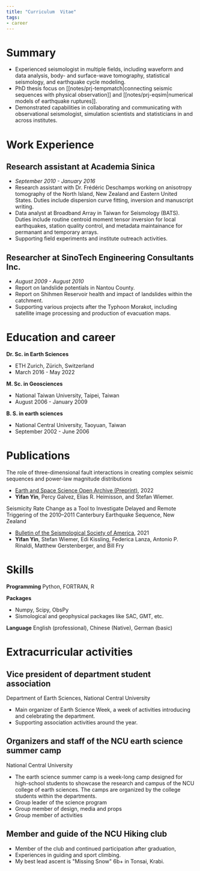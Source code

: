 ```yaml
---
title: "Curriculum  Vitae"
tags:
- career
---
```


# Summary
- Experienced seismologist in multiple fields, including waveform and data analysis, body- and surface-wave tomography, statistical seismology, and earthquake cycle modeling.
- PhD thesis focus on [[notes/prj-tempmatch|connecting seismic sequences with physical observation]] and [[notes/prj-eqsim|numerical models of earthquake ruptures]].
- Demonstrated capabilities in collaborating and communicating with observational seismologist, simulation scientists and statisticians in and across institutes.

# Work Experience

## Research assistant at Academia Sinica
- *September 2010 - January 2016*
- Research assistant with Dr. Frédéric Deschamps working on anisotropy tomography of the North Island, New Zealand and Eastern United States. Duties include dispersion curve fitting, inversion and manuscript writing.
- Data analyst at Broadband Array in Taiwan for Seismology (BATS). Duties include routine centroid moment tensor inversion for local earthquakes, station quality control, and metadata maintainance for permanant and temporary arrays.
- Supporting field experiments and institute outreach activities.

## Researcher at SinoTech Engineering Consultants Inc.
- *August 2009 - August 2010*
- Report on landslide potentials in Nantou County.
- Report on Shihmen Reservoir health and impact of landslides within the catchment.
- Supporting various projects after the Typhoon Morakot, including satellite image processing and production of evacuation maps.

# Education and career

**Dr. Sc. in Earth Sciences**
- ETH Zurich, Zürich, Switzerland
- March 2016 - May 2022

**M. Sc. in Geosciences**
- National Taiwan University, Taipei, Taiwan
- August 2006 - January 2009

**B. S. in earth sciences**
- National Central University, Taoyuan, Taiwan
- September 2002 - June 2006

# Publications

The role of three-dimensional fault interactions in creating complex seismic sequences and power-law magnitude distributions
-  [Earth and Space Science Open Archive (Preprint)](https://www.essoar.org/doi/abs/10.1002/essoar.10510908.1), 2022
- **Yifan Yin**, Percy Galvez, Elías R. Heimisson, and Stefan Wiemer.

Seismicity Rate Change as a Tool to Investigate Delayed and Remote Triggering of the 2010–2011 Canterbury Earthquake Sequence, New Zealand
- [Bulletin of the Seismological Society of America](https://doi.org/10.1785/0120210006), 2021
- **Yifan Yin**, Stefan Wiemer, Edi Kissling, Federica Lanza, Antonio P. Rinaldi, Matthew Gerstenberger, and Bill Fry

# Skills

**Programming**
Python, FORTRAN, R

**Packages**
- Numpy, Scipy, ObsPy
- Sismological and geophysical packages like SAC, GMT, etc.

**Language**
English (professional), Chinese (Native), German (basic) 

# Extracurricular activities

## Vice president of department student association
Department of Earth Sciences, National Central University
- Main organizer of Earth Science Week, a week of activities introducing and celebrating the department.
- Supporting association activities around the year.

## Organizers and staff of the NCU earth science summer camp

National Central University
- The earth science summer camp is a week-long camp designed for high-school students to showcase the research and campus of the NCU college of earth sciences. The camps are organized by the college students within the departments.
- Group leader of the science program
- Group member of design, media and props
- Group member of activities

## Member and guide of the NCU Hiking club

- Member of the club and continued participation after graduation,
- Experiences in guiding and sport climbing.
- My best lead ascent is "Missing Snow" 6b+ in Tonsai, Krabi. 